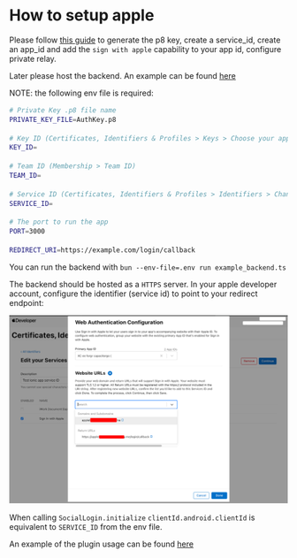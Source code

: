 # How to setup apple

Please follow [this guide](https://johncodeos.com/how-to-add-sign-in-with-apple-button-to-your-android-app-using-kotlin/) to generate the p8 key, create a service_id, create an app_id and add the `sign with apple` capability to your app id, configure private relay.

Later please host the backend. An example can be found [here](./example_backend.ts)

NOTE: the following env file is required:
```bash
# Private Key .p8 file name
PRIVATE_KEY_FILE=AuthKey.p8

# Key ID (Certificates, Identifiers & Profiles > Keys > Choose your app > Key ID)
KEY_ID=

# Team ID (Membership > Team ID)
TEAM_ID=

# Service ID (Certificates, Identifiers & Profiles > Identifiers > Change to Service IDs on the top right corner -> Choose your app -> Identifier)
SERVICE_ID=

# The port to run the app
PORT=3000

REDIRECT_URI=https://example.com/login/callback
```

You can run the backend with `bun --env-file=.env run example_backend.ts`

The backend should be hosted as a `HTTPS` server. In your apple developer account, configure the identifier (service id) to point to your redirect endpoint:

![apple redirect config](./apple_redirect_url.png "Apple redirect url configuration")

When calling `SocialLogin.initialize` `clientId.android.clientId` is equivalent to `SERVICE_ID` from the env file.

An example of the plugin usage can be found [here](https://github.com/Cap-go/demo-app/blob/new_test_kill/src/views/plugins/Auth.vue)